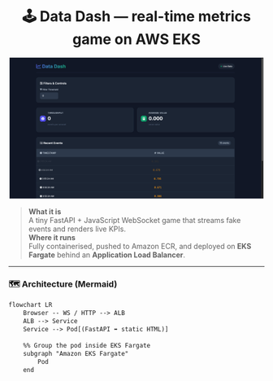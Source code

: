 <h1 align="center">🕹️ Data Dash — real-time metrics game on AWS EKS</h1>

<p align="center">
  <img src="diagrams/datadash-banner.png" width="500"/>
</p>

> **What it is**  
> A tiny FastAPI + JavaScript WebSocket game that streams fake events and renders live KPIs.  
> **Where it runs**  
> Fully containerised, pushed to Amazon ECR, and deployed on **EKS Fargate** behind an **Application Load Balancer**.

---

### 🗺️ Architecture (Mermaid)

```mermaid
flowchart LR
    Browser -- WS / HTTP --> ALB
    ALB --> Service
    Service --> Pod[(FastAPI ⬌ static HTML)]

    %% Group the pod inside EKS Fargate
    subgraph "Amazon EKS Fargate"
        Pod
    end
